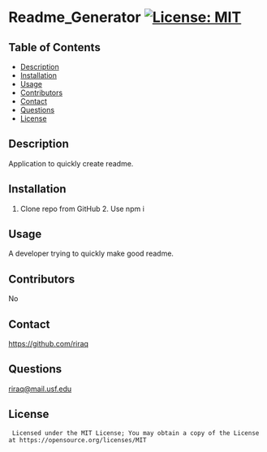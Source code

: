 # Readme_Generator [![License: MIT](https://img.shields.io/badge/License-MIT-yellow.svg)](https://opensource.org/licenses/MIT)
  ## Table of Contents
  - [Description](#description)
  - [Installation](#installation)
  - [Usage](#usage)
  - [Contributors](#contributors)
  - [Contact](#contact)
  - [Questions](#questions)
  - [License](#license)
  ## Description 
  Application to quickly create readme.
  ## Installation
  1. Clone repo from GitHub 2. Use npm i
  ## Usage
  A developer trying to quickly make good readme.
  ## Contributors
  No
  ## Contact
  https://github.com/riraq
  ## Questions
  riraq@mail.usf.edu
  ## License
     Licensed under the MIT License; You may obtain a copy of the License at https://opensource.org/licenses/MIT
